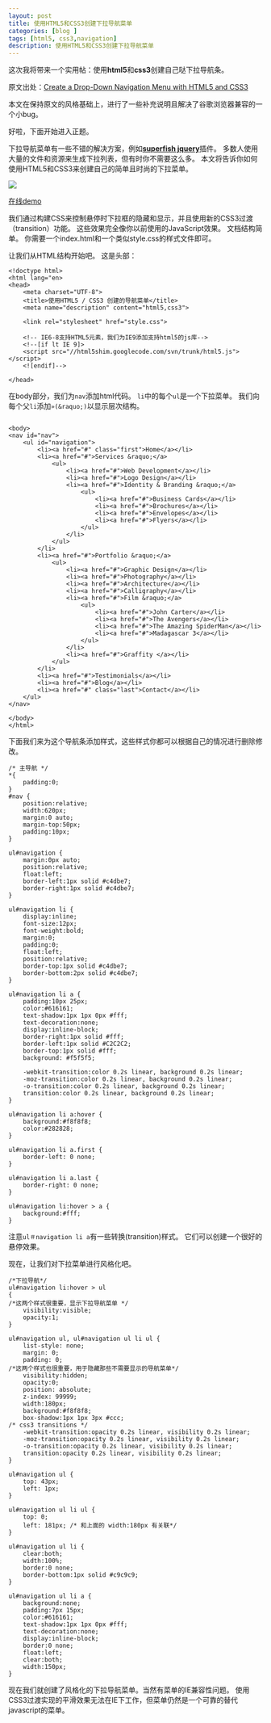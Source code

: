 ```yaml
---
layout: post
title: 使用HTML5和CSS3创建下拉导航菜单
categories: [blog ]
tags: [html5, css3,navigation]
description: 使用HTML5和CSS3创建下拉导航菜单
---
```


这次我将带来一个实用帖：使用**html5**和**css3**创建自己哒下拉导航条。

原文出处：[Create a Drop-Down Navigation Menu with HTML5 and CSS3](https://deliciousthemes.com/create-a-drop-down-navigation-menu-with-html5-and-css3/)

本文在保持原文的风格基础上，进行了一些补充说明且解决了谷歌浏览器兼容的一个小bug。

好啦，下面开始进入正题。

下拉导航菜单有一些不错的解决方案，例如[**superfish jquery**](https://plugins.jquery.com/superfish/)插件。 多数人使用大量的文件和资源来生成下拉列表，但有时你不需要这么多。 本文将告诉你如何使用HTML5和CSS3来创建自己的简单且时尚的下拉菜单。

![](../img/myimg/navigation-with-css3-and-html5.png)


[在线demo](http://htmlpreview.github.io/?https://github.com/SunYuqing/demo1/blob/master/index.html)

我们通过构建CSS来控制悬停时下拉框的隐藏和显示，并且使用新的CSS3过渡（transition）功能。 这些效果完全像你以前使用的JavaScript效果。 文档结构简单。 你需要一个index.html和一个类似style.css的样式文件即可。

让我们从HTML结构开始吧。 这是头部：

```
<!doctype html>
<html lang="en>
<head>
	<meta charset="UTF-8">
	<title>使用HTML5 / CSS3 创建的导航菜单</title>
	<meta name="description" content="html5,css3">

	<link rel="stylesheet" href="style.css">

	<!-- IE6-8支持HTML5元素，我们为IE9添加支持html5的js库--> 
	<!--[if lt IE 9]>
	<script src="//html5shim.googlecode.com/svn/trunk/html5.js"></script>
	<![endif]-->

</head>
```

在body部分，我们为`nav`添加html代码。 `li`中的每个`ul`是一个下拉菜单。 我们向每个父`li`添加`»(&raquo;)`以显示层次结构。

```

<body>
<nav id="nav">
	<ul id="navigation">
		<li><a href="#" class="first">Home</a></li>
		<li><a href="#">Services &raquo;</a>
			<ul>
				<li><a href="#">Web Development</a></li>
				<li><a href="#">Logo Design</a></li>
				<li><a href="#">Identity & Branding &raquo;</a>
					<ul>
						<li><a href="#">Business Cards</a></li>
						<li><a href="#">Brochures</a></li>
						<li><a href="#">Envelopes</a></li>
						<li><a href="#">Flyers</a></li>
					</ul>
				</li>
			</ul>
		</li>
		<li><a href="#">Portfolio &raquo;</a>
			<ul>
				<li><a href="#">Graphic Design</a></li>
				<li><a href="#">Photography</a></li>
				<li><a href="#">Architecture</a></li>
				<li><a href="#">Calligraphy</a></li>
				<li><a href="#">Film &raquo;</a>
					<ul>
						<li><a href="#">John Carter</a></li>
						<li><a href="#">The Avengers</a></li>
						<li><a href="#">The Amazing SpiderMan</a></li>
						<li><a href="#">Madagascar 3</a></li>
					</ul>
				</li>
				<li><a href="#">Graffity </a></li>
			</ul>
		</li>
		<li><a href="#">Testimonials</a></li>
		<li><a href="#">Blog</a></li>
		<li><a href="#" class="last">Contact</a></li>
	</ul>
</nav>

</body>
</html>
```

下面我们来为这个导航条添加样式，这些样式你都可以根据自己的情况进行删除修改。

```
/* 主导航 */
*{
	padding:0;
}
#nav {
    position:relative;
    width:620px;
    margin:0 auto;
    margin-top:50px;
    padding:10px;
}
 
ul#navigation {
    margin:0px auto;
    position:relative;
    float:left;
    border-left:1px solid #c4dbe7;
    border-right:1px solid #c4dbe7;
}
 
ul#navigation li {
    display:inline;
    font-size:12px;
    font-weight:bold;
    margin:0;
    padding:0;
    float:left;
    position:relative;
    border-top:1px solid #c4dbe7;
    border-bottom:2px solid #c4dbe7;
}
 
ul#navigation li a {
    padding:10px 25px;
    color:#616161;
    text-shadow:1px 1px 0px #fff;
    text-decoration:none;
    display:inline-block;
    border-right:1px solid #fff;
    border-left:1px solid #C2C2C2;
    border-top:1px solid #fff;
    background: #f5f5f5;
 
    -webkit-transition:color 0.2s linear, background 0.2s linear;
    -moz-transition:color 0.2s linear, background 0.2s linear;
    -o-transition:color 0.2s linear, background 0.2s linear;
    transition:color 0.2s linear, background 0.2s linear;
}
 
ul#navigation li a:hover {
    background:#f8f8f8;
    color:#282828;
}
 
ul#navigation li a.first {
    border-left: 0 none;
}
 
ul#navigation li a.last {
    border-right: 0 none;
}
 
ul#navigation li:hover > a {
    background:#fff;
}
```

注意`ul＃navigation li a`有一些转换(transition)样式。 它们可以创建一个很好的悬停效果。

现在，让我们对下拉菜单进行风格化吧。

```
/*下拉导航*/
ul#navigation li:hover > ul
{
/*这两个样式很重要，显示下拉导航菜单 */
    visibility:visible;
    opacity:1;
}
 
ul#navigation ul, ul#navigation ul li ul {
    list-style: none;
    margin: 0;
    padding: 0;
/*这两个样式也很重要，用于隐藏那些不需要显示的导航菜单*/
    visibility:hidden;
    opacity:0;
    position: absolute;
    z-index: 99999;
    width:180px;
    background:#f8f8f8;
    box-shadow:1px 1px 3px #ccc;
/* css3 transitions */
    -webkit-transition:opacity 0.2s linear, visibility 0.2s linear;
    -moz-transition:opacity 0.2s linear, visibility 0.2s linear;
    -o-transition:opacity 0.2s linear, visibility 0.2s linear;
    transition:opacity 0.2s linear, visibility 0.2s linear;
}
 
ul#navigation ul {
    top: 43px;
    left: 1px;
}
 
ul#navigation ul li ul {
    top: 0;
    left: 181px; /* 和上面的 width:180px 有关联*/
}
 
ul#navigation ul li {
    clear:both;
    width:100%;
    border:0 none;
    border-bottom:1px solid #c9c9c9;
}
 
ul#navigation ul li a {
    background:none;
    padding:7px 15px;
    color:#616161;
    text-shadow:1px 1px 0px #fff;
    text-decoration:none;
    display:inline-block;
    border:0 none;
    float:left;
    clear:both;
    width:150px;
}
```

现在我们就创建了风格化的下拉导航菜单。当然有菜单的IE兼容性问题。 使用CSS3过渡实现的平滑效果无法在IE下工作，但菜单仍然是一个可靠的替代javascript的菜单。
